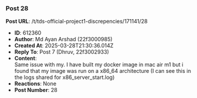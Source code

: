 ### Post 28
**Post URL**: /t/tds-official-project1-discrepencies/171141/28
- **ID**: 612360
- **Author**: Md Ayan Arshad (22f3000985)
- **Created At**: 2025-03-28T21:30:36.014Z
- **Reply To**: Post 7 (Dhruv, 22f3002933)
- **Content**:  
  Same issue with my. I have built my docker image in mac air m1 but i found that my image was run on a x86_64 architecture (I can see this in the logs shared for x86_server_start.log)
- **Reactions**: None
- **Post Number**: 28

